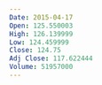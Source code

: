 ```yaml
---
Date: 2015-04-17
Open: 125.550003
High: 126.139999
Low: 124.459999
Close: 124.75
Adj Close: 117.622444
Volume: 51957000
---
```

